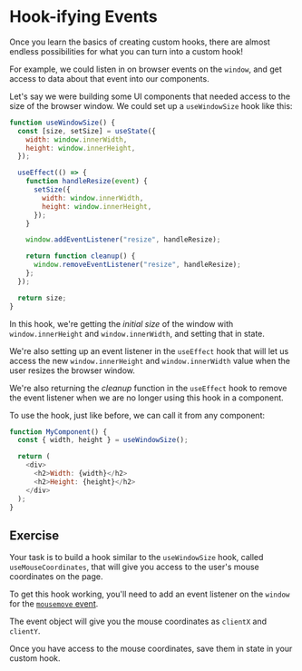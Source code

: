 # Hook-ifying Events

Once you learn the basics of creating custom hooks, there are almost endless
possibilities for what you can turn into a custom hook!

For example, we could listen in on browser events on the `window`, and get
access to data about that event into our components.

Let's say we were building some UI components that needed access to the size of
the browser window. We could set up a `useWindowSize` hook like this:

```js
function useWindowSize() {
  const [size, setSize] = useState({
    width: window.innerWidth,
    height: window.innerHeight,
  });

  useEffect(() => {
    function handleResize(event) {
      setSize({
        width: window.innerWidth,
        height: window.innerHeight,
      });
    }

    window.addEventListener("resize", handleResize);

    return function cleanup() {
      window.removeEventListener("resize", handleResize);
    };
  });

  return size;
}
```

In this hook, we're getting the _initial size_ of the window with
`window.innerHeight` and `window.innerWidth`, and setting that in state.

We're also setting up an event listener in the `useEffect` hook that will let us
access the new `window.innerHeight` and `window.innerWidth` value when the user
resizes the browser window.

We're also returning the _cleanup_ function in the `useEffect` hook to remove
the event listener when we are no longer using this hook in a component.

To use the hook, just like before, we can call it from any component:

```js
function MyComponent() {
  const { width, height } = useWindowSize();

  return (
    <div>
      <h2>Width: {width}</h2>
      <h2>Height: {height}</h2>
    </div>
  );
}
```

## Exercise

Your task is to build a hook similar to the `useWindowSize` hook, called
`useMouseCoordinates`, that will give you access to the user's mouse coordinates
on the page.

To get this hook working, you'll need to add an event listener on the `window`
for the
[`mousemove` event](https://developer.mozilla.org/en-US/docs/Web/API/Element/mousemove_event).

The event object will give you the mouse coordinates as `clientX` and `clientY`.

Once you have access to the mouse coordinates, save them in state in your custom
hook.
